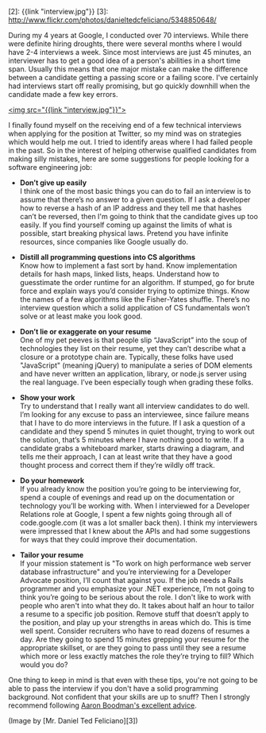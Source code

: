 [1]: http://aaronboodman-com-v1.blogspot.com/2010/10/wherein-i-help-you-get-good-job.html
[2]: {{link "interview.jpg"}}
[3]: http://www.flickr.com/photos/danieltedcfeliciano/5348850648/

During my 4 years at Google, I conducted over 70 interviews.  While there
were definite hiring droughts, there were several months where I would have
2-4 interviews a week.  Since most interviews are just 45 minutes, an
interviewer has to get a good idea of a person's abilities in a short
time span.  Usually this means that one major mistake can make the
difference between a candidate getting a passing score or a failing score.
I've certainly had interviews start off really promising, but go quickly
downhill when the candidate made a few key errors.

<a href="http://www.flickr.com/photos/danieltedcfeliciano/5348850648/"><img
src="{{link "interview.jpg"}}"></a>

I finally found myself on the receiving end of a few technical interviews
when applying for the position at Twitter, so my mind was on strategies
which would help me out.  I tried to identify areas where I had failed
people in the past.  So in the interest of helping otherwise qualified
candidates from making silly mistakes, here are some suggestions for
people looking for a software engineering job:

<!-- -**-END-**- -->

* **Don’t give up easily**<br>
  I think one of the most basic things you can do to fail an interview
is to assume that there’s no answer to a given question.  If I ask a
developer how to reverse a hash of an IP address and they tell me that
hashes can’t be reversed, then I'm going to think that the candidate
gives up too easily.  If you find yourself coming up against the limits
of what is possible, start breaking physical laws.  Pretend you have
infinite resources, since companies like Google usually do.

* **Distill all programming questions into CS algorithms**<br>
  Know how to implement a fast sort by hand.  Know implementation details
for hash maps, linked lists, heaps.  Understand how to guesstimate the
order runtime for an algorithm.  If stumped, go for brute force and
explain ways you’d consider trying to optimize things.  Know the names
of a few algorithms like the Fisher-Yates shuffle.  There’s no interview
question which a solid application of CS fundamentals won’t solve or at
least make you look good.

* **Don’t lie or exaggerate on your resume**<br>
  One of my pet peeves is that people slip “JavaScript” into the soup of
technologies they list on their resume, yet they can’t describe what a
closure or a prototype chain are.  Typically, these folks have used
"JavaScript" (meaning jQuery) to manipulate a series of DOM elements
and have never written an application, library, or node.js server using
the real language.  I’ve been especially tough when grading these folks.

* **Show your work**<br>
  Try to understand that I really want all interview candidates to do well.
I’m looking for any excuse to pass an interviewee, since failure means
that I have to do more interviews in the future.  If I ask a question of
a candidate and they spend 5 minutes in quiet thought, trying to work out
the solution, that’s 5 minutes where I have nothing good to write.  If a
candidate grabs a whiteboard marker, starts drawing a diagram, and tells
me their approach, I can at least write that they have a good thought
process and correct them if they’re wildly off track.

* **Do your homework**<br>
  If you already know the position you’re going to be interviewing for,
spend a couple of evenings and read up on the documentation or technology
you’ll be working with.  When I interviewed for a Developer Relations
role at Google, I spent a few nights going through all of code.google.com
(it was a lot smaller back then).  I think my interviewers were impressed
that I knew about the APIs and had some suggestions for ways that they
could improve their documentation.

* **Tailor your resume**<br>
  If your mission statement is "To work on high performance web server
database infrastructure" and you’re interviewing for a Developer
Advocate position, I’ll count that against you.  If the job needs
a Rails programmer and you emphasize your .NET experience, I’m not going
to think you’re going to be serious about the role.  I don't like to work
with people who aren't into what they do.  It takes about half an hour to
tailor a resume to a specific job position.  Remove stuff that doesn’t
apply to the position, and play up your strengths in areas which do.
This is time well spent.  Consider recruiters who have to read dozens
of resumes a day.  Are they going to spend 15 minutes grepping your
resume for the appropriate skillset, or are they going to pass until
they see a resume which more or less exactly matches the role they’re
trying to fill?  Which would you do?

One thing to keep in mind is that even with these tips, you're not going
to be able to pass the interview if you don't have a solid programming
background.  Not confident that your skills are up to snuff?  Then I
strongly recommend following [Aaron Boodman's excellent advice][1].

(Image by [Mr. Daniel Ted Feliciano][3])
